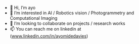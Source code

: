 - 👋 Hi, I’m ayo
- 👀 I’m interested in  AI / Robotics vision / Photogrammetry and Computational Imaging
- 💞️ I’m looking to collaborate on projects / research works
- 📫 You can reach me on linkedin at (www.linkedin.com/in/ayomidedavies)
<!---
dhaviesayo/dhaviesayo is a ✨ special ✨ repository because its `README.md` (this file) appears on your GitHub profile.
You can click the Preview link to take a look at your changes.
--->
